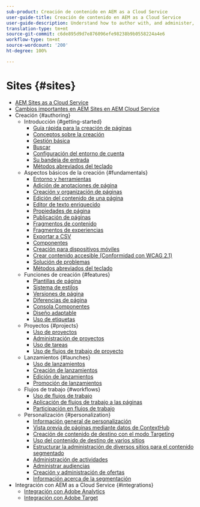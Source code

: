 ```yaml
---
sub-product: Creación de contenido en AEM as a Cloud Service
user-guide-title: Creación de contenido en AEM as a Cloud Service
user-guide-description: Understand how to author with, and administer, Experience Manager Sites as a Cloud Service.
translation-type: tm+mt
source-git-commit: c6de895d9d7e876096efe98238b9b0558224a4e6
workflow-type: tm+mt
source-wordcount: '200'
ht-degree: 100%

---
```



# Sites {#sites}

+ [AEM Sites as a Cloud Service](/help/sites-cloud/home.md)
+ [Cambios importantes en AEM Sites en AEM Cloud Service](sites-cloud-changes.md)
+ Creación {#authoring}
   + Introducción {#getting-started}
      + [Guía rápida para la creación de páginas](authoring/getting-started/quick-start.md)
      + [Conceptos sobre la creación](authoring/getting-started/concepts.md)
      + [Gestión básica](authoring/getting-started/basic-handling.md)
      + [Buscar](authoring/getting-started/search.md)
      + [Configuración del entorno de cuenta](authoring/getting-started/account-environment.md)
      + [Su bandeja de entrada](authoring/getting-started/inbox.md)
      + [Métodos abreviados del teclado](authoring/getting-started/keyboard-shortcuts.md)
   + Aspectos básicos de la creación {#fundamentals}
      + [Entorno y herramientas](authoring/fundamentals/environment-tools.md)
      + [Adición de anotaciones de página](authoring/fundamentals/annotations.md)
      + [Creación y organización de páginas](authoring/fundamentals/organizing-pages.md)
      + [Edición del contenido de una página](authoring/fundamentals/editing-content.md)
      + [Editor de texto enriquecido](authoring/fundamentals/rich-text-editor.md)
      + [Propiedades de página](authoring/fundamentals/page-properties.md)
      + [Publicación de páginas](authoring/fundamentals/publishing-pages.md)
      + [Fragmentos de contenido](authoring/fundamentals/content-fragments.md)
      + [Fragmentos de experiencias](authoring/fundamentals/experience-fragments.md)
      + [Exportar a CSV](authoring/fundamentals/csv-export.md)
      + [Componentes](authoring/fundamentals/components.md)
      + [Creación para dispositivos móviles](authoring/fundamentals/mobile.md)
      + [Crear contenido accesible (Conformidad con WCAG 2.1)](authoring/fundamentals/accessible-content.md)
      + [Solución de problemas](authoring/fundamentals/troubleshooting.md)
      + [Métodos abreviados del teclado](authoring/fundamentals/keyboard-shortcuts.md)
   + Funciones de creación {#features}
      + [Plantillas de página](authoring/features/templates.md)
      + [Sistema de estilos](authoring/features/style-system.md)
      + [Versiones de página](authoring/features/page-versions.md)
      + [Diferencias de página](authoring/features/page-diff.md)
      + [Consola Componentes](authoring/features/components-console.md)
      + [Diseño adaptable](authoring/features/responsive-layout.md)
      + [Uso de etiquetas](authoring/features/tags.md)
   + Proyectos {#projects}
      + [Uso de proyectos](authoring/projects/overview.md)
      + [Administración de proyectos](authoring/projects/managing.md)
      + [Uso de tareas](authoring/projects/tasks.md)
      + [Uso de flujos de trabajo de proyecto](authoring/projects/workflows.md)
   + Lanzamientos {#launches}
      + [Uso de lanzamientos](authoring/launches/overview.md)
      + [Creación de lanzamientos](authoring/launches/creating.md)
      + [Edición de lanzamientos](authoring/launches/editing.md) 
      + [Promoción de lanzamientos](authoring/launches/promoting.md) 
   + Flujos de trabajo {#workflows}
      + [Uso de flujos de trabajo](authoring/workflows/overview.md)
      + [Aplicación de flujos de trabajo a las páginas](authoring/workflows/applying.md)
      + [Participación en flujos de trabajo](authoring/workflows/participating.md)
   + Personalización {#personalization}
      + [Información general de personalización](authoring/personalization/overview.md)
      + [Vista previa de páginas mediante datos de ContextHub](authoring/personalization/contexthub.md) 
      + [Creación de contenido de destino con el modo Targeting](authoring/personalization/targeted-content.md) 
      + [Uso del contenido de destino de varios sitios](authoring/personalization/multisite-targeted-content.md)
      + [Estructurar la administración de diversos sitios para el contenido segmentado](authoring/personalization/multisite-structure.md)
      + [Administración de actividades](authoring/personalization/activities.md)
      + [Administrar audiencias](authoring/personalization/audiences.md) 
      + [Creación y administración de ofertas](authoring/personalization/offers.md)
      + [Información acerca de la segmentación](authoring/personalization/segmentation.md)
+ Integración con AEM as a Cloud Service {#integrations}
   + [Integración con Adobe Analytics](integrating/adobe-analytics.md)
   + [Integración con Adobe Target](integrating/adobe-target.md)
